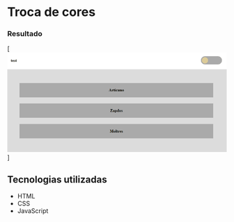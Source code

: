 # Troca de cores

### Resultado

[<img src='src/result/result.gif'>]

## Tecnologias utilizadas

- HTML
- CSS
- JavaScript
